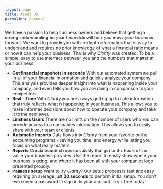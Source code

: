 ```yaml
---
layout: page
title: About Us
permalink: /about/
---
```


We have a passion to help business owners and believe that getting a strong understanding on your financials will help you move your business forward. We want to provide you with in-depth information that is easy to understand and requires no prior knowledge of what a financial ratio means or how it can help your business. That is why *Clarity* was created. To be a simple, easy to use interface between you and the numbers that matter in your business.

- **Get financial snapshots in seconds**
With our automated system we pull in all of your financial information and quickly analyze your company. This analysis provides deeper insight into what is happening inside your company, and even tells you how you are doing in comparison to your competitors.
- **Real - Time**
With *Clarity* you are always getting up to date information that truly reflects what is happening in your business. This allows you to make informed decisions about how to operate your company and take it to the next level.
- **Limitless Users**
There are no limits on the number of users who you can provide access to a companies information. This allows you to easily share with your team or clients.
- **Automatic Imports**
Data flows into *Clarity* from your favorite online accounting programs - saving you time, and energy while letting you focus on what really matters.
- **Reports**
Create beautiful reports quickly that get to the heart of the value your business provides. Use the report to easily show where your business is going, and where it has been all with your companies logo presented proudly.
- **Painless setup**
Want to try *Clarity?* Our setup process is fast and easy requiring on average just **30 seconds** to perform initial setup. You don't even need a password to sign in to your account. Try it free today!
